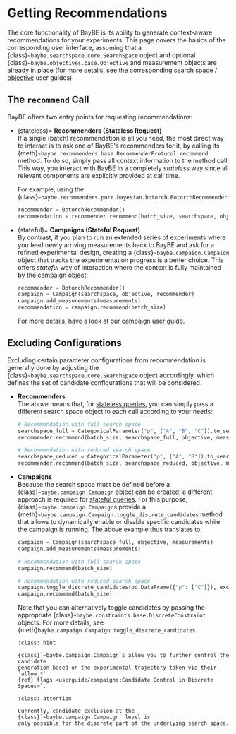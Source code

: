 # Getting Recommendations

The core functionality of BayBE is its ability to generate context-aware recommendations
for your experiments. This page covers the basics of the corresponding user interface,
assuming that a {class}`~baybe.searchspace.core.SearchSpace` object and optional
{class}`~baybe.objectives.base.Objective` and measurement objects are already in place
(for more details, see the corresponding [search space](/userguide/searchspace) /
[objective](/userguide/objectives) user guides).


## The `recommend` Call

BayBE offers two entry points for requesting recommendations:
* (stateless)= 
  **Recommenders (Stateless Request)**\
  If a single (batch) recommendation is all you need, the most direct way to interact is
  to ask one of BayBE's recommenders for it, by calling its
  {meth}`~baybe.recommenders.base.RecommenderProtocol.recommend` method. To do so,
  simply pass all context information to the method call. This way, you interact with
  BayBE in a completely *stateless* way since all relevant components are explicitly
  provided at call time.

  For example, using the {class}`~baybe.recommenders.pure.bayesian.botorch.BotorchRecommender`:
  ```python
  recommender = BotorchRecommender()
  recommendation = recommender.recommend(batch_size, searchspace, objective, measurements)
  ```
* (stateful)= 
  **Campaigns (Stateful Request)**\
  By contrast, if you plan to run an extended series of experiments where you feed newly
  arriving measurements back to BayBE and ask for a refined experimental design,
  creating a {class}`~baybe.campaign.Campaign` object that tracks the experimentation
  progress is a better choice. This offers *stateful* way of interaction where
  the context is fully maintained by the campaign object:
  ```python
  recommender = BotorchRecommender()
  campaign = Campaign(searchspace, objective, recommender)
  campaign.add_measurements(measurements)
  recommendation = campaign.recommend(batch_size)
  ```
  For more details, have a look at our [campaign user guide](/userguide/campaigns).


## Excluding Configurations

Excluding certain parameter configurations from recommendation is generally done by
adjusting the {class}`~baybe.searchspace.core.SearchSpace` object accordingly, which
defines the set of candidate configurations that will be considered. 
* **Recommenders**\
  The above means that, for [stateless queries](#stateless), you can simply pass a
  different search space object to each call according to your needs:
  ```python
  # Recommendation with full search space
  searchspace_full = CategoricalParameter("p", ["A", "B", "C"]).to_searchspace()
  recommender.recommend(batch_size, searchspace_full, objective, measurements)

  # Recommendation with reduced search space
  searchspace_reduced = CategoricalParameter("p", ["A", "B"]).to_searchspace()
  recommender.recommend(batch_size, searchspace_reduced, objective, measurements)
  ```

* **Campaigns**\
  Because the search space must be defined before a
  {class}`~baybe.campaign.Campaign` object can be created, a different approach is
  required for [stateful queries](#stateful). For this purpose,
  {class}`~baybe.campaign.Campaign`s provide a
  {meth}`~baybe.campaign.Campaign.toggle_discrete_candidates` method that allows to
  dynamically enable or disable specific candidates while the campaign is running.
  The above example thus translates to:
  ```python
  campaign = Campaign(searchspace_full, objective, measurements)
  campaign.add_measurements(measurements)

  # Recommendation with full search space
  campaign.recommend(batch_size)

  # Recommendation with reduced search space
  campaign.toggle_discrete_candidates(pd.DataFrame({"p": ["C"]}), exclude=True)
  campaign.recommend(batch_size)
  ```
  Note that you can alternatively toggle candidates by passing the appropriate
  {class}`~baybe.constraints.base.DiscreteConstraint` objects.
  For more details, see {meth}`baybe.campaign.Campaign.toggle_discrete_candidates`.

  ```{admonition} Trajectory-Based Control
  :class: hint

  {class}`~baybe.campaign.Campaign`s allow you to further control the candidate
  generation based on the experimental trajectory taken via their `allow_*` 
  {ref}`flags <userguide/campaigns:Candidate Control in Discrete Spaces>`.
  ```

  ```{admonition} Continuous Constraints
  :class: attention

  Currently, candidate exclusion at the {class}`~baybe.campaign.Campaign` level is
  only possible for the discrete part of the underlying search space.
  ```



  


